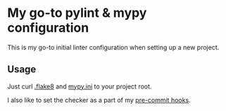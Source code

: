 # My go-to pylint & mypy configuration

This is my go-to initial linter configuration when setting up a new project.


## Usage

Just curl [.flake8](https://github.com/kuchynkm/linter-configs/raw/master/.flake8) and [mypy.ini](https://github.com/kuchynkm/linter-configs/raw/master/mypy.ini) to your project root. 

I also like to set the checker as a part of my [pre-commit hooks](https://github.com/kuchynkm/pre-commit-hooks-template.git).